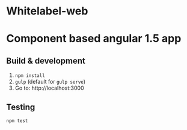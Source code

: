 # Whitelabel-web
# Component based angular 1.5 app

## Build & development

1. `npm install`
2. `gulp` (default for `gulp serve`)
3. Go to: http://localhost:3000

## Testing

`npm test`